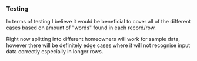 <h3>Testing</h3>

In terms of testing I believe it would be beneficial to cover all of the different cases based on amount of "words" found in each record/row.

Right now splitting into different homeowners will work for sample data, however there will be definitely edge cases where it will not recognise input data correctly especially in longer rows.

